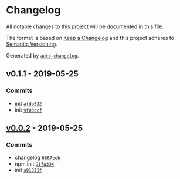 # Changelog

All notable changes to this project will be documented in this file.

The format is based on [Keep a Changelog](http://keepachangelog.com/en/1.0.0/)
and this project adheres to [Semantic Versioning](http://semver.org/spec/v2.0.0.html).

Generated by [`auto-changelog`](https://github.com/CookPete/auto-changelog).

## v0.1.1 - 2019-05-25

### Commits

- init [`afdb532`](https://github.com/sw-yx/cli-state/commit/afdb5321a4fe0e71010945da1b198057a3bec12c)
- init [`9f03ccf`](https://github.com/sw-yx/cli-state/commit/9f03ccf3942ea75e3564a8c63c710f2d102027ce)

## [v0.0.2](https://github.com/sw-yx/cli-state/compare/v0.1.1...v0.0.2) - 2019-05-25

### Commits

- changelog [`6687eeb`](https://github.com/sw-yx/cli-state/commit/6687eebaeb1fb951951e91b1f11d2a3226bf0723)
- npm init [`91fa334`](https://github.com/sw-yx/cli-state/commit/91fa334b9c785d14ff227017f5dd2d53eb7e7019)
- init [`a91321f`](https://github.com/sw-yx/cli-state/commit/a91321fb92d9b7a25af9248934a7be949d4c9d41)
